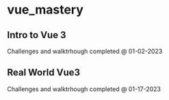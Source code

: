 # vue_mastery

## Intro to Vue 3

Challenges and walktrhough completed @ 01-02-2023

## Real World Vue3

Challenges and walktrhough completed @ 01-17-2023

